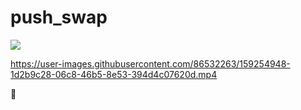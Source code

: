 # push_swap

![](https://media.giphy.com/media/zjgKAY2Wp6Wn3wSz4q/giphy.gif)

https://user-images.githubusercontent.com/86532263/159254948-1d2b9c28-06c8-46b5-8e53-394d4c07620d.mp4

:butterfly:
